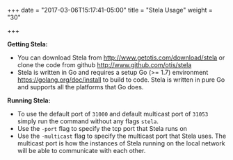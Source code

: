 +++
date = "2017-03-06T15:17:41-05:00"
title = "Stela Usage"
weight = "30"

+++

**Getting Stela:**
- You can download Stela from <http://www.getotis.com/download/stela> or clone the code from github <http://www.github.com/otis/stela>
- Stela is written in Go and requires a setup Go (>= 1.7) environment <https://golang.org/doc/install> to build to code.  Stela is written in pure Go and supports all the platforms that Go does.

**Running Stela:**
- To use the default port of `31000` and default multicast port of `31053` simply run the command without any flags `stela`.
- Use the `-port` flag to specify the tcp port that Stela runs on
- Use the `-multicast` flag to specify the multicast port that Stela uses.  The multicast port is how the instances of Stela running on the local network will be able to communicate with each other.
